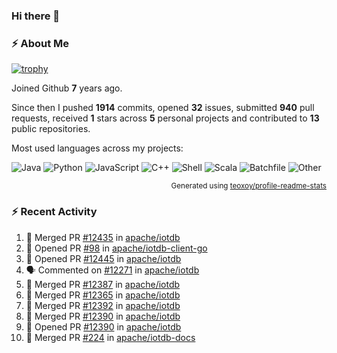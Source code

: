 ### Hi there 👋

### :zap: About Me

[![trophy](https://github-profile-trophy.vercel.app/?username=HTHou&theme=onedark)](https://github.com/ryo-ma/github-profile-trophy)
   
Joined Github **7** years ago.

Since then I pushed **1914** commits, opened **32** issues, submitted **940** pull requests, received **1** stars across **5** personal projects and contributed to **13** public repositories.

Most used languages across my projects:

![Java](https://img.shields.io/static/v1?style=flat-square&label=%E2%A0%80&color=555&labelColor=%23b07219&message=Java%EF%B8%B195.9%25)
![Python](https://img.shields.io/static/v1?style=flat-square&label=%E2%A0%80&color=555&labelColor=%233572A5&message=Python%EF%B8%B10.9%25)
![JavaScript](https://img.shields.io/static/v1?style=flat-square&label=%E2%A0%80&color=555&labelColor=%23f1e05a&message=JavaScript%EF%B8%B10.6%25)
![C++](https://img.shields.io/static/v1?style=flat-square&label=%E2%A0%80&color=555&labelColor=%23f34b7d&message=C%2B%2B%EF%B8%B10.4%25)
![Shell](https://img.shields.io/static/v1?style=flat-square&label=%E2%A0%80&color=555&labelColor=%2389e051&message=Shell%EF%B8%B10.4%25)
![Scala](https://img.shields.io/static/v1?style=flat-square&label=%E2%A0%80&color=555&labelColor=%23c22d40&message=Scala%EF%B8%B10.3%25)
![Batchfile](https://img.shields.io/static/v1?style=flat-square&label=%E2%A0%80&color=555&labelColor=%23C1F12E&message=Batchfile%EF%B8%B10.2%25)
![Other](https://img.shields.io/static/v1?style=flat-square&label=%E2%A0%80&color=555&labelColor=%23ededed&message=Other%EF%B8%B10.8%25)

<p align="right"><sub>Generated using <a href="https://github.com/marketplace/actions/profile-readme-stats">teoxoy/profile-readme-stats</a></sub></p>


<!--![](https://github.com/HTHou/HTHou/blob/output/github-contribution-grid-snake.svg)-->

<!--![Haonan Hou's github stats](https://github-readme-stats.vercel.app/api?username=HTHou&count_private=true&show_icons=true&theme=onedark)-->

<!--![Haonan Hou's wakatime stats](https://github-readme-stats.vercel.app/api/wakatime?username=HTHou&layout=compact&theme=onedark)-->

<!--![Top Langs](https://github-readme-stats.vercel.app/api/top-langs/?username=HTHou&theme=onedark&layout=compact)-->

### :zap: Recent Activity
<!--START_SECTION:activity-->
1. 🎉 Merged PR [#12435](https://github.com/apache/iotdb/pull/12435) in [apache/iotdb](https://github.com/apache/iotdb)
2. 💪 Opened PR [#98](https://github.com/apache/iotdb-client-go/pull/98) in [apache/iotdb-client-go](https://github.com/apache/iotdb-client-go)
3. 💪 Opened PR [#12445](https://github.com/apache/iotdb/pull/12445) in [apache/iotdb](https://github.com/apache/iotdb)
4. 🗣 Commented on [#12271](https://github.com/apache/iotdb/pull/12271#issuecomment-2081494979) in [apache/iotdb](https://github.com/apache/iotdb)
5. 🎉 Merged PR [#12387](https://github.com/apache/iotdb/pull/12387) in [apache/iotdb](https://github.com/apache/iotdb)
6. 🎉 Merged PR [#12365](https://github.com/apache/iotdb/pull/12365) in [apache/iotdb](https://github.com/apache/iotdb)
7. 🎉 Merged PR [#12392](https://github.com/apache/iotdb/pull/12392) in [apache/iotdb](https://github.com/apache/iotdb)
8. 🎉 Merged PR [#12390](https://github.com/apache/iotdb/pull/12390) in [apache/iotdb](https://github.com/apache/iotdb)
9. 💪 Opened PR [#12390](https://github.com/apache/iotdb/pull/12390) in [apache/iotdb](https://github.com/apache/iotdb)
10. 🎉 Merged PR [#224](https://github.com/apache/iotdb-docs/pull/224) in [apache/iotdb-docs](https://github.com/apache/iotdb-docs)
<!--END_SECTION:activity-->

<!--
**HTHou/HTHou** is a ✨ _special_ ✨ repository because its `README.md` (this file) appears on your GitHub profile.

Here are some ideas to get you started:

- 🔭 I’m currently working on ...
- 🌱 I’m currently learning ...
- 👯 I’m looking to collaborate on ...
- 🤔 I’m looking for help with ...
- 💬 Ask me about ...
- 📫 How to reach me: ...
- 😄 Pronouns: ...
- ⚡ Fun fact: ...
-->
